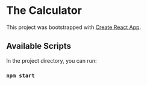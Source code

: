 # The Calculator

This project was bootstrapped with [Create React App](https://github.com/facebook/create-react-app).

## Available Scripts

In the project directory, you can run:

### `npm start`
